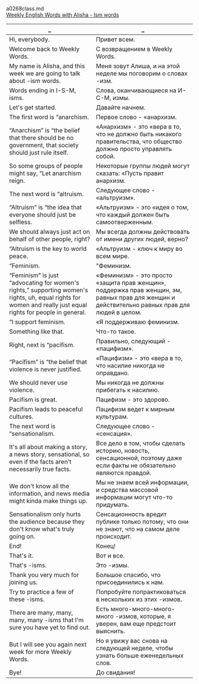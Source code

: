 a0268class.md  
[Weekly English Words with Alisha - Ism words](https://www.youtube.com/watch?v=Qc_DxVGtzLI)





_|_
--|--
Hi, everybody.|Привет всем.
Welcome back to Weekly Words.|С возвращением в Weekly Words.
My name is Alisha, and this week we are going to talk about -ism words.|Меня зовут Алиша, и на этой неделе мы поговорим о словах -изм.
Words ending in I-S-M, isms.|Слова, оканчивающиеся на И-С-М, измы.
Let's get started.|Давайте начнем.
The first word is “anarchism.|Первое слово - «анархизм.
“Anarchism” is “the belief that there should be no government, that society should just rule itself.|«Анархизм» - это «вера в то, что не должно быть никакого правительства, что общество должно просто управлять собой.
So some groups of people might say, “Let anarchism reign.|Некоторые группы людей могут сказать: «Пусть правит анархизм.
The next word is “altruism.|Следующее слово - «альтруизм».
“Altruism” is “the idea that everyone should just be selfless.|«Альтруизм» - это «идея о том, что каждый должен быть самоотверженным.
We should always just act on behalf of other people, right?|Мы всегда должны действовать от имени других людей, верно?
“Altruism is the key to world peace.|«Альтруизм - ключ к миру во всем мире.
“Feminism.|"Феминизм.
“Feminism” is just “advocating for women's rights,” supporting women's rights, uh, equal rights for women and really just equal rights for people in general.|«Феминизм» - это просто «защита прав женщин», поддержка прав женщин, эм, равных прав для женщин и действительно равных прав для людей в целом.
“I support feminism.|«Я поддерживаю феминизм.
Something like that.|Что-то такое.
Right, next is “pacifism.|Правильно, следующий - «пацифизм».
“Pacifism” is “the belief that violence is never justified.|«Пацифизм» - это «вера в то, что насилие никогда не оправдано.
We should never use violence.|Мы никогда не должны прибегать к насилию.
Pacifism is great.|Пацифизм - это здорово.
Pacifism leads to peaceful cultures.|Пацифизм ведет к мирным культурам.
The next word is “sensationalism.|Следующее слово - «сенсация».
It's all about making a story, a news story, sensational, so even if the facts aren’t necessarily true facts.|Все дело в том, чтобы сделать историю, новость, сенсационной, поэтому даже если факты не обязательно являются правдой.
We don't know all the information, and news media might kinda make things up.|Мы не знаем всей информации, и средства массовой информации могут что-то придумать.
Sensationalism only hurts the audience because they don't know what's truly going on.|Сенсационность вредит публике только потому, что они не знают, что на самом деле происходит.
End!|Конец!
That's it.|Вот и все.
That's -isms.|Это -измы.
Thank you very much for joining us.|Большое спасибо, что присоединились к нам.
Try to practice a few of these -isms.|Попробуйте попрактиковаться в нескольких из этих -измов.
There are many, many, many, many -isms that I'm sure you have yet to find out.|Есть много-много-много-много -измов, которые, я уверен, вам еще предстоит выяснить.
But I will see you again next week for more Weekly Words.|Но я увижу вас снова на следующей неделе, чтобы узнать больше еженедельных слов.
Bye!|До свидания!
